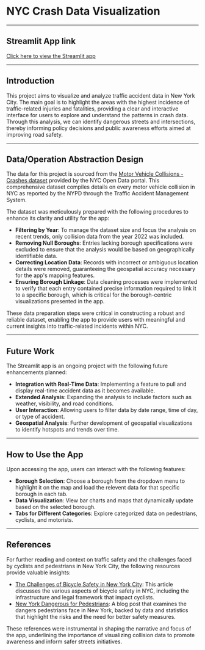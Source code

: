 # NYC Crash Data Visualization

---

## Streamlit App link
[Click here to view the Streamlit app](nyc-crashdata.streamlit.app)  <!-- Replace '#' with the link to your Streamlit app -->

---

## Introduction
This project aims to visualize and analyze traffic accident data in New York City. The main goal is to highlight the areas with the highest incidence of traffic-related injuries and fatalities, providing a clear and interactive interface for users to explore and understand the patterns in crash data. Through this analysis, we can identify dangerous streets and intersections, thereby informing policy decisions and public awareness efforts aimed at improving road safety.

---

## Data/Operation Abstraction Design
The data for this project is sourced from the [Motor Vehicle Collisions - Crashes dataset](https://catalog.data.gov/dataset/motor-vehicle-collisions-crashes) provided by the NYC Open Data portal. This comprehensive dataset compiles details on every motor vehicle collision in NYC as reported by the NYPD through the Traffic Accident Management System.

The dataset was meticulously prepared with the following procedures to enhance its clarity and utility for the app:

- **Filtering by Year**: To manage the dataset size and focus the analysis on recent trends, only collision data from the year 2022 was included.
- **Removing Null Boroughs**: Entries lacking borough specifications were excluded to ensure that the analysis would be based on geographically identifiable data.
- **Correcting Location Data**: Records with incorrect or ambiguous location details were removed, guaranteeing the geospatial accuracy necessary for the app's mapping features.
- **Ensuring Borough Linkage**: Data cleaning processes were implemented to verify that each entry contained precise information required to link it to a specific borough, which is critical for the borough-centric visualizations presented in the app.

These data preparation steps were critical in constructing a robust and reliable dataset, enabling the app to provide users with meaningful and current insights into traffic-related incidents within NYC.

---

## Future Work
The Streamlit app is an ongoing project with the following future enhancements planned:

- **Integration with Real-Time Data**: Implementing a feature to pull and display real-time accident data as it becomes available.
- **Extended Analysis**: Expanding the analysis to include factors such as weather, visibility, and road conditions.
- **User Interaction**: Allowing users to filter data by date range, time of day, or type of accident.
- **Geospatial Analysis**: Further development of geospatial visualizations to identify hotspots and trends over time.

---

## How to Use the App
Upon accessing the app, users can interact with the following features:

- **Borough Selection**: Choose a borough from the dropdown menu to highlight it on the map and load the relevent data for that specific borough in each tab.
- **Data Visualization**: View bar charts and maps that dynamically update based on the selected borough.
- **Tabs for Different Categories**: Explore categorized data on pedestrians, cyclists, and motorists.

---

## References
For further reading and context on traffic safety and the challenges faced by cyclists and pedestrians in New York City, the following resources provide valuable insights:

- [The Challenges of Bicycle Safety in New York City](https://www.bikelegalfirm.com/the-challenges-of-bicycle-safety-in-new-york-city): This article discusses the various aspects of bicycle safety in NYC, including the infrastructure and legal framework that impact cyclists.
- [New York Dangerous for Pedestrians](https://www.cellinolaw.com/blogs/new-york-dangerous-for-pedestrians/#:~:text=New%20York%20Ranks%20No.,-19%20for%20Pedestrian&text=According%20to%20the%202022%20%E2%80%9CDangerous,was%201.35%2C%20which%20is%2031st.): A blog post that examines the dangers pedestrians face in New York, backed by data and statistics that highlight the risks and the need for better safety measures.

These references were instrumental in shaping the narrative and focus of the app, underlining the importance of visualizing collision data to promote awareness and inform safer streets initiatives.



